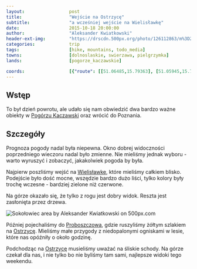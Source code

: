 ```yaml
---
layout:                 post
title:                  "Wejście na Ostrzycę"
subtitle:               "a wcześniej wejście na Wielisławkę"
date:                   2015-10-18 20:00:00
author:                 "Aleksander Kwiatkowski"
header-ext-img:         "https://drscdn.500px.org/photo/126112863/m%3D2048/34d513464fccfade3f92a8fe62981d3f"
categories:             trip
tags:                   [hike, mountains, todo_media]
towns:                  [dolnoslaskie, swierzawa, pielgrzymka]
lands:                  [pogorze_kaczawskie]

coords:                 [{"route": [[51.06485,15.79363], [51.05945,15.76968], [51.06021,15.76135], [51.05584,15.76333], [51.05751,15.76200], [51.05948,15.77080]], "type": "hike"}, {"route": [[51.03117,15.86994], [51.03293,15.87155], [51.03655,15.86771], [51.03897,15.86816]], "type": "hike"}, {"route": [[51.03284,15.87165], [51.03570,15.87541], [51.03682,15.87253]], "type": "hike"}, {"route": [[51.02771,15.87011], [51.03691,15.82837], [51.05202,15.79361], [51.07117,15.79524], [51.07867,15.80417], [51.11796,15.81473], [51.11441,15.88751], [51.12669,15.90124], [51.13682,15.92425], [51.13084,15.92940]], "type": "car"}, {"route": [[51.19209,16.12741], [51.21221,16.16311], [51.21231,16.22182], [51.24102,16.27332], [51.27174,16.35434], [51.27185,16.35331], [51.28785,16.34765], [51.30213,16.39709], [51.37473,16.44103], [51.40858,16.44189], [51.43737,16.51313], [51.45470,16.52875], [51.46647,16.61321]], "type": "car"}]
---
```


[wiki-pogorze]:          https://pl.wikipedia.org/wiki/Pog%C3%B3rze_Kaczawskie
[wiki-organy]:           https://pl.wikipedia.org/wiki/Organy_Wielis%C5%82awskie
[wiki-proboszczow]:      https://pl.wikipedia.org/wiki/Proboszcz%C3%B3w
[wiki-ostrzyca]:         https://pl.wikipedia.org/wiki/Ostrzyca_(Pog%C3%B3rze_Kaczawskie)


Wstęp
-----

To był dzień powrotu, ale udało się nam obwiedzić dwa bardzo ważne obiekty w
[Pogórzu Kaczawski][wiki-pogorze] oraz wrócić do Poznania.

Szczegóły
---------

Prognoza pogody nadal była niepewna. Okno dobrej widoczności poprzedniego wieczoru nadal było zmienne.
Nie mieliśmy jednak wyboru - warto wyruszyć i zobaczyć, jakakolwiek pogoda by była.

Najpierw poszliśmy wejść na [Wielisławke][wiki-organy], które mieliśmy całkiem blisko.
Podejście było dość mocne, wszędzie bardzo dużo liści, tylko kolory były trochę wczesne -
bardziej zielone niż czerwone.

Na górze okazało się, że tylko z rogu jest dobry widok. Reszta jest zasłonięta przez drzewa.

<div class='pixels-photo'>
  <p>
    <img src='https://drscdn.500px.org/photo/127597879/m%3D900/2d8a073837ef047bbb9b48d23c077b15' alt='Sokołowiec area by Aleksander Kwiatkowski on 500px.com'>
  </p>
  <a href='https://500px.com/photo/127597879/soko%C5%82owiec-area-by-aleksander-kwiatkowski' alt='Sokołowiec area by Aleksander Kwiatkowski on 500px.com'></a>
</div>
<script type='text/javascript' src='https://500px.com/embed.js'></script>

Później pojechaliśmy do [Proboszczowa][wiki-proboszczow], gdzie ruszyliśmy żółtym szlakiem
na [Ostrzycę][wiki-ostrzyca]. Mieliśmy małe przygody z niedopalonymi ogniskami w lesie,
które nas opóźniły o około godzinę.

Podchodząc na [Ostrzycę][wiki-ostrzyca] musieliśmy uważać na śliskie schody.
Na górze czekał dla nas, i nie tylko bo nie byliśmy tam sami, najlepsze widoki tego
weekendu.
